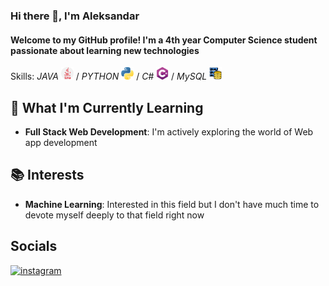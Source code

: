 ### Hi there 👋, I'm Aleksandar
#### Welcome to my GitHub profile! I'm a 4th year Computer Science student passionate about learning new technologies 

 Skills: *JAVA* <img src="https://github.com/AleksandarDrljaca/AleksandarDrljaca/blob/main/java_919854.png" width="20" height="20" > / *PYTHON* <img src="https://github.com/AleksandarDrljaca/AleksandarDrljaca/blob/main/python_5968350.png" width="20" height="20" > / *C#*  <img src="https://github.com/AleksandarDrljaca/AleksandarDrljaca/blob/main/c-sharp.png" width="20" height="20" > / *MySQL* <img src="https://github.com/AleksandarDrljaca/AleksandarDrljaca/blob/main/database-storage_2906274.png" width="20" height="20" >


## 🌱 What I'm Currently Learning

- **Full Stack Web Development**: I'm actively exploring the world of Web app development

## 📚 Interests
- **Machine Learning**: Interested in this field but I don't have much time to devote myself deeply to that field right now

## Socials
[<img src='https://cdn.jsdelivr.net/npm/simple-icons@3.0.1/icons/instagram.svg' alt='instagram' height='40'>](https://www.instagram.com/drljaca_aleksandar/)  


